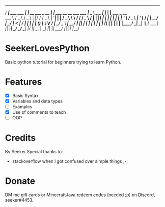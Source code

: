   ____                  _                    _                                    ____            _     _                     
 / ___|    ___    ___  | | __   ___   _ __  | |       ___   __   __   ___   ___  |  _ \   _   _  | |_  | |__     ___    _ __  
 \___ \   / _ \  / _ \ | |/ /  / _ \ | '__| | |      / _ \  \ \ / /  / _ \ / __| | |_) | | | | | | __| | '_ \   / _ \  | '_ \ 
  ___) | |  __/ |  __/ |   <  |  __/ | |    | |___  | (_) |  \ V /  |  __/ \__ \ |  __/  | |_| | | |_  | | | | | (_) | | | | |
 |____/   \___|  \___| |_|\_\  \___| |_|    |_____|  \___/    \_/    \___| |___/ |_|      \__, |  \__| |_| |_|  \___/  |_| |_|
                                                                                          |___/                               
# SeekerLovesPython
Basic python tutorial for beginners trying to learn Python.
# Features
- [x] Basic Syntax
- [x] Variables and data types
- [ ] Examples
- [x] Use of comments to teach
- [ ] OOP
# Credits
By Seeker
Special thanks to:
- stackoverflow when I got confused over simple things ;-;
# Donate
DM me gift cards or MinecraftJava redeem codes (needed ;p) on Discord, seeker#4453.
